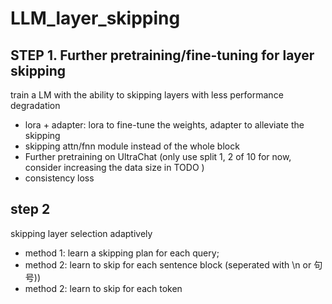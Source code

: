 # LLM_layer_skipping

## STEP 1. Further pretraining/fine-tuning for layer skipping

train a LM with the ability to skipping layers with less performance degradation

- lora + adapter: lora to fine-tune the weights, adapter to alleviate the skipping
- skipping attn/fnn module instead of the whole block
- Further pretraining on UltraChat (only use split 1, 2 of 10 for now, consider increasing the data size in TODO )
- consistency loss 


## step 2

skipping layer selection adaptively

- method 1: learn a skipping plan for each query; 
- method 2: learn to skip for each sentence block (seperated with \n or 句号))
- method 2: learn to skip for each token